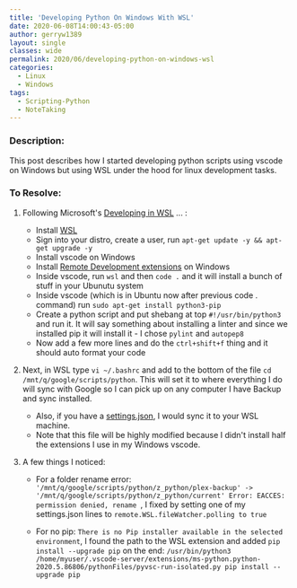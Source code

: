 ```yaml
---
title: 'Developing Python On Windows With WSL'
date: 2020-06-08T14:00:43-05:00
author: gerryw1389
layout: single
classes: wide
permalink: 2020/06/developing-python-on-windows-wsl
categories:
  - Linux
  - Windows
tags:
  - Scripting-Python
  - NoteTaking
---
```

<!--more-->

### Description:

This post describes how I started developing python scripts using vscode on Windows but using WSL under the hood for linux development tasks.

### To Resolve:

1. Following Microsoft's [Developing in WSL](https://code.visualstudio.com/docs/remote/wsl) ... :
   - Install [WSL](https://automationadmin.com/2017/09/windows-subsystem-for-linux-wsl/)
   - Sign into your distro, create a user, run `apt-get update -y && apt-get upgrade -y`
   - Install vscode on Windows
   - Install [Remote Development extensions](https://code.visualstudio.com/docs/remote/wsl) on Windows
   - Inside vscode, run `wsl` and then `code .` and it will install a bunch of stuff in your Ubunutu system
   - Inside vscode (which is in Ubuntu now after previous code . command) run `sudo apt-get install python3-pip`
   - Create a python script and put shebang at top `#!/usr/bin/python3` and run it. It will say something about installing a linter and since we installed pip it will install it - I chose `pylint` and `autopep8`
   - Now add a few more lines and do the `ctrl+shift+f` thing and it should auto format your code

2. Next, in WSL type `vi ~/.bashrc` and add to the bottom of the file `cd /mnt/q/google/scripts/python`. This will set it to where everything I do will sync with Google so I can pick up on any computer I have Backup and sync installed.

   - Also, if you have a [settings.json](https://github.com/gerryw1389/gerryw1389.github.io/blob/main/assets/code/vscode/settings-sync.json), I would sync it to your WSL machine.
   - Note that this file will be highly modified because I didn't install half the extensions I use in my Windows vscode.

3. A few things I noticed:

   - For a folder rename error: `'/mnt/q/google/scripts/python/z_python/plex-backup' -> '/mnt/q/google/scripts/python/z_python/current' Error: EACCES: permission denied, rename `, I fixed by setting one of my settings.json lines to `remote.WSL.fileWatcher.polling to true`

   - For no pip: `There is no Pip installer available in the selected environment`, I found the path to the WSL extension and added `pip install --upgrade pip` on the end: `/usr/bin/python3 /home/myuser/.vscode-server/extensions/ms-python.python-2020.5.86806/pythonFiles/pyvsc-run-isolated.py pip install --upgrade pip`
